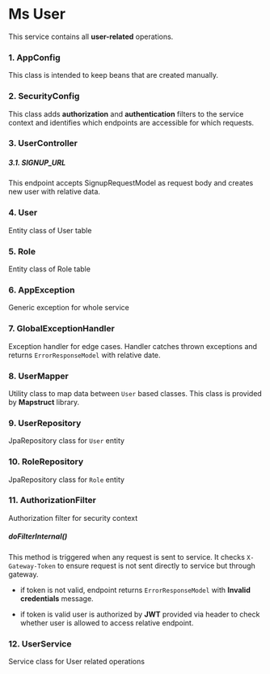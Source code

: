 <h1>Ms User</h1>

<p>
This service contains all <strong>user-related</strong> operations.
</p>

<h3>1. AppConfig</h3>
<p>
This class is intended to keep beans that are created manually.
</p>

<h3>2. SecurityConfig</h3>
<p>
This class adds <strong>authorization</strong> and <strong>authentication</strong> filters to the service context 
and identifies which endpoints are accessible for which requests.
</p>

<h3>3. UserController</h3>
<h5>3.1. SIGNUP_URL</h5>
<p>
This endpoint accepts SignupRequestModel as request body and creates new user with relative data.
</p>

<h3>4. User</h3>
<p>Entity class of User table</p>

<h3>5. Role</h3>
<p>Entity class of Role table</p>

<h3>6. AppException</h3>
<p>
Generic exception for whole service
</p>

<h3>7. GlobalExceptionHandler</h3>
<p>
Exception handler for edge cases. Handler catches thrown exceptions and returns <code>ErrorResponseModel</code> with 
relative date.
</p>

<h3>8. UserMapper </h3>
<p>
Utility class to map data between <code>User</code> based classes. This class is provided by 
<strong>Mapstruct</strong> library.
</p>

<h3>9. UserRepository</h3>
<p>JpaRepository class for <code>User</code> entity</p>

<h3>10. RoleRepository</h3>
<p>JpaRepository class for <code>Role</code> entity</p>

<h3>11. AuthorizationFilter</h3>
<p>
Authorization filter for security context
</p>

<h5>doFilterInternal()</h5>
<p>
This method is triggered when any request is sent to service.
It checks <code>X-Gateway-Token</code> to ensure request is not sent directly to service but through 
gateway. 

- if token is not valid, endpoint  returns <code>ErrorResponseModel</code> with <strong>Invalid 
credentials</strong> message.

- if token is valid user is authorized by <strong>JWT</strong> provided via header to check whether user is allowed to 
  access relative endpoint.
</p>

<h3>12. UserService</h3>
<p>Service class for User related operations</p>
